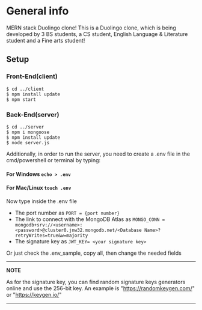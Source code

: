 # General info
MERN stack Duolingo clone! This is a Duolingo clone, which is being developed by 3 BS students, a CS student, English Language & Literature student and a Fine arts student!

## Setup
### Front-End(client)
```
$ cd ../client
$ npm install update
$ npm start
```
### Back-End(server)
```
$ cd ../server
$ npm i mongoose 
$ npm install update
$ node server.js

```
Additionally, in order to run the server, you need to create a .env file in the cmd/powershell or terminal
by typing:
#### For Windows `echo > .env`
#### For Mac/Linux `touch .env`

Now type inside the .env file 
 * The port number as `PORT = {port number}`
 * The link to connect with the MongoDB Atlas as `MONGO_CONN = mongodb+srv://<username>:<password>@cluster0.jnw32.mongodb.net/<Database Name>?retryWrites=true&w=majority`
 * The signature key as `JWT_KEY= <your signature key>`


Or just check the .env_sample, copy all, then change the needed fields

---
**NOTE**

As for the signature key, you can find random signature keys generators online and use the 256-bit key. 
An example is "https://randomkeygen.com/" or "https://keygen.io/" 

---




